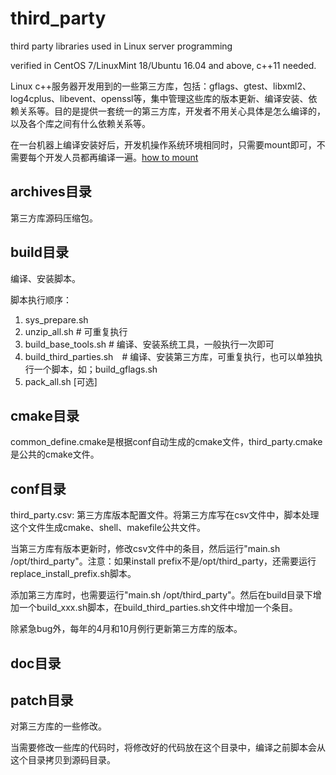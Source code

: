 # third_party
third party libraries used in Linux server programming

verified in CentOS 7/LinuxMint 18/Ubuntu 16.04 and above, c++11 needed.

Linux c++服务器开发用到的一些第三方库，包括：gflags、gtest、libxml2、log4cplus、libevent、openssl等，集中管理这些库的版本更新、编译安装、依赖关系等。目的是提供一套统一的第三方库，开发者不用关心具体是怎么编译的，以及各个库之间有什么依赖关系等。

在一台机器上编译安装好后，开发机操作系统环境相同时，只需要mount即可，不需要每个开发人员都再编译一遍。[how to mount](doc/howto%20mount.md)

## archives目录

第三方库源码压缩包。

## build目录

编译、安装脚本。

脚本执行顺序：
1. sys_prepare.sh
2. unzip_all.sh # 可重复执行
3. build_base_tools.sh # 编译、安装系统工具，一般执行一次即可
4. build_third_parties.sh　# 编译、安装第三方库，可重复执行，也可以单独执行一个脚本，如；build_gflags.sh
6. pack_all.sh [可选]

## cmake目录

common_define.cmake是根据conf自动生成的cmake文件，third_party.cmake是公共的cmake文件。

## conf目录

third_party.csv: 第三方库版本配置文件。将第三方库写在csv文件中，脚本处理这个文件生成cmake、shell、makefile公共文件。


当第三方库有版本更新时，修改csv文件中的条目，然后运行"main.sh /opt/third_party"。注意：如果install prefix不是/opt/third_party，还需要运行replace_install_prefix.sh脚本。

添加第三方库时，也需要运行"main.sh /opt/third_party"。然后在build目录下增加一个build_xxx.sh脚本，在build_third_parties.sh文件中增加一个条目。

除紧急bug外，每年的4月和10月例行更新第三方库的版本。

## doc目录

## patch目录

对第三方库的一些修改。

当需要修改一些库的代码时，将修改好的代码放在这个目录中，编译之前脚本会从这个目录拷贝到源码目录。
